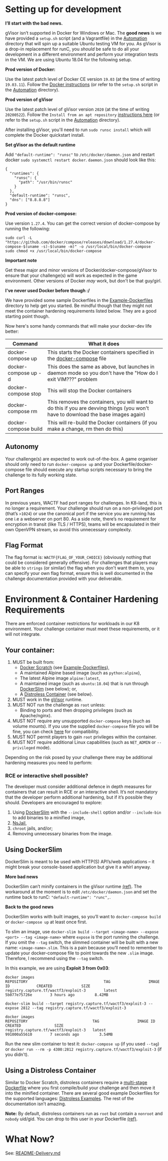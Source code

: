 # Setting up for development

**I’ll start with the bad news.**

gVisor isn’t supported in Docker for Windows or Mac. The **good news** is we have provided a `setup.sh` script (and a Vagrantfile) in the [Automation](Automation) directory that will spin up a suitable Ubuntu testing VM for you. As gVisor is a drop-in replacement for runC, you _should_ be safe to do all your development in a different environment and perform your integration tests in the VM. We are using Ubuntu 18.04 for the following setup.

**Prod version of Docker:**

Use the latest patch level of Docker CE version `19.03` (at the time of writing `19.03.11`). Follow the [Docker instructions](https://docs.docker.com/engine/installation/linux/ubuntu/) (or refer to the `setup.sh` script in the [Automation](Automation) directory).

**Prod version of gVisor**

Use the latest patch level of gVisor version `2020` (at the time of writing `20200522`). Follow the `Install from an apt repository` [instructions here](https://gvisor.dev/docs/user_guide/install/) (or refer to the `setup.sh` script in the [Automation](Automation) directory).

After installing gVisor, you'll need to run `sudo runsc install` which will complete the Docker quickstart install.

**Set gVisor as the default runtime**

Add `"default-runtime": "runsc"` to `/etc/docker/daemon.json` and restart docker `sudo systemctl restart docker`. `daemon.json` should look like this:

```
{
  "runtimes": {
    "runsc": {
      "path": "/usr/bin/runsc"
    }
  },
  "default-runtime": "runsc",
  "dns": ["8.8.8.8"]
}
```

**Prod version of docker-compose:**

Use version `1.27.4`. You can get the correct version of docker-compose by running the following:
```
sudo curl -L "https://github.com/docker/compose/releases/download/1.27.4/docker-compose-$(uname -s)-$(uname -m)" -o /usr/local/bin/docker-compose
sudo chmod +x /usr/local/bin/docker-compose
```

**Important note**

Get these major and minor versions of Docker/docker-compose/gVisor to ensure that your challenge(s) will work as expected in the game environment. Other versions of Docker _may_ work, but don't be that guy/girl.

**I've never used Docker before though :/**

We have provided some sample Dockerfiles in the [Example-Dockerfiles](Example-Dockerfiles) directory to help get you started. Be mindful though that they might not meet the container hardening requirements listed below. They are a good starting point though.

Now here's some handy commands that will make your docker-dev life better:

|Command|What it does|
|---|---|
| docker-compose up | This starts the Docker containers specified in the [docker-compose](docker-compose.yml) file |
| docker-compose up -d | This does the same as above, but launches in daemon mode so you don't have the "How do I exit VIM???" problem |
| docker-compose stop | This will stop the Docker containers |
| docker-compose rm | This removes the containers, you will want to do this if you are devving things (you won't have to download the base images again) |
| docker-compose build | This will re-build the Docker containers (if you make a change, rm then do this) |

## Autonomy

Your challenge(s) are expected to work out-of-the-box. A game organiser should only need to run `docker-compose up` and your Dockerfile/docker-compose file should execute any startup scripts necessary to bring the challenge to its fully working state.

## Port Ranges

In previous years, WACTF had port ranges for challenges. In K8-land, this is no longer a requirement. Your challenge should run on a non-privileged port (that’s `>1024`) or use the canonical port if the service you are running has one i.e a webserver on port 80. As a side note, there’s no requirement for encryption in transit (like TLS / HTTPS), teams will be encapsulated in their own OpenVPN stream, so avoid this unnecessary complexity.

## Flag Format

The flag format is: `WACTF{FLAG_OF_YOUR_CHOICE}` (obviously nothing that could be considered generally offensive). For challenges that players may be able to `strings` (or similar) the flag when you don't want them to, you can specify your own flag format, ensure this is well documented in the challenge documentation provided with your deliverable.

# Environment & Container Hardening Requirements

There are enforced container restrictions for workloads in our K8 environment. Your challenge container must meet these requirements, or it will not integrate.

## Your container:

1. MUST be built from:
	* [Docker Scratch](https://hub.docker.com/_/scratch) (see [Example-Dockerfiles](Example-Dockerfiles)),
	* A maintained Alpine based image (such as `python:alpine`),
	* The latest Alpine image `alpine:latest`,
	* A maintained image (such as `ubuntu:18.04`) that is run through [DockerSlim](https://dockersl.im) (see below); or,
	* A [Distroless Container](https://github.com/GoogleContainerTools/distroless) (see below).
2. MUST work in the [gVisor](https://gvisor.dev/) runtime.
3. MUST NOT run the challenge as `root` unless:
	* Binding to ports and then dropping privileges (such as Apache/nginx).
4. MUST NOT require any unsupported `docker-compose` keys (such as volume mounts). If you use the supplied `docker-compose` file you will be fine, you can check [here](https://kompose.io/conversion/) for compatibility.
5. MUST NOT permit players to gain `root` privileges within the container.
6. MUST NOT require additional Linux capabilities (such as `NET_ADMIN` or `--privileged` mode).

Depending on the risk posed by your challenge there may be additional hardening measures you need to perform:

### RCE or interactive shell possible?

The developer must consider additional defence in depth measures for containers that can result in RCE or an interactive shell. It’s not mandatory that the developer perform additional hardening, but if it’s possible they should. Developers are encouraged to explore:

1. Using [DockerSlim](https://dockersl.im) with the `--include-shell` option and/or `--include-bin` to add binaries to a minified image,
2. [NsJail](https://nsjail.dev/),
3. `chroot` jails, and/or;
4. Removing unnecessary binaries from the image.

## Using DockerSlim

DockerSlim is meant to be used with HTTP(S) API’s/web applications – it might break your console-based application but give it a whirl anyway.

**More bad news**

DockerSlim can’t minify containers in the gVisor runtime [(ref)](https://github.com/docker-slim/docker-slim/issues/160). The workaround at the moment is to edit `/etc/docker/daemon.json` and set the runtime back to runC: `"default-runtime": "runc",`.

**Back to the good news**

DockerSlim works with built images, so you’ll want to `docker-compose build` or `docker-compose up` at least once first. 

To slim an image, use `docker-slim build --target <image-name> --expose <port> --tag <image-name>` where `expose` is the port running the challenge. If you omit the `--tag` switch, the slimmed container will be built with a new name: `<image-name>.slim`. This is a pain because you’ll need to remember to update your docker-compose file to point towards the new `.slim` image. Therefore, I recommend using the `--tag` switch.

In this example, we are using **Exploit 3 from 0x03**:
```
docker images
REPOSITORY                                  TAG                 IMAGE ID            CREATED             SIZE
registry.capture.tf/wactf3/exploit-3        latest              5b077e75726e        3 hours ago         8.42MB
```

`docker-slim build --target registry.capture.tf/wactf3/exploit-3 --expose 2812 --tag registry.capture.tf/wactf3/exploit-3`

```
docker images
REPOSITORY                             TAG                 IMAGE ID            CREATED               SIZE
registry.capture.tf/wactf3/exploit-3   latest              991000a55610        7 seconds ago         3.54MB
```

Run the new slim container to test it: `docker-compose up` (if you used `--tag`) or `docker run --rm -p 4300:2812 registry.capture.tf/wactf3/exploit-3` (if you didn't).

## Using a Distroless Container

Similar to Docker Scratch, distroless containers require a [multi-stage Dockerfile](https://docs.docker.com/develop/develop-images/multistage-build/) where you first compile/build your challenge and then move it into the minified container. There are several good example Dockerfiles for the supported languages: [Distroless Examples](https://github.com/GoogleContainerTools/distroless/tree/master/examples). The rest of the documentation isn’t amazing.

**Note:** By default, distroless containers run as `root` but contain a `nonroot` and `nobody` uid/gid. You can drop to this user in your Dockerfile [(ref)](https://github.com/GoogleContainerTools/distroless/issues/443).

# What Now?

See: [README-Delivery.md](README-Delivery.md)
